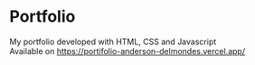 # Portfolio
My portfolio developed with HTML, CSS and Javascript
<br/>
Available on https://portifolio-anderson-delmondes.vercel.app/
